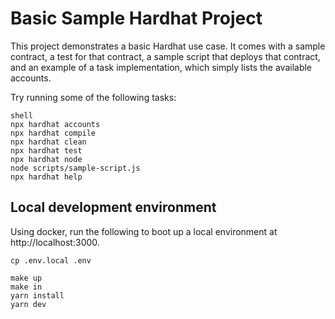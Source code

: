 # Basic Sample Hardhat Project

This project demonstrates a basic Hardhat use case. It comes with a sample contract, a test for that contract, a sample script that deploys that contract, and an example of a task implementation, which simply lists the available accounts.

Try running some of the following tasks:

```
shell
npx hardhat accounts
npx hardhat compile
npx hardhat clean
npx hardhat test
npx hardhat node
node scripts/sample-script.js
npx hardhat help
```

## Local development environment

Using docker, run the following to boot up a local environment at http://localhost:3000.

```
cp .env.local .env
```

```
make up
make in
yarn install
yarn dev
```